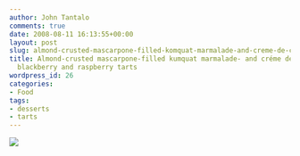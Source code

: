 ```yaml
---
author: John Tantalo
comments: true
date: 2008-08-11 16:13:55+00:00
layout: post
slug: almond-crusted-mascarpone-filled-komquat-marmalade-and-creme-de-cacao-glazed-blackberry-and-raspberry-tarts
title: Almond-crusted mascarpone-filled kumquat marmalade- and créme de cacao-glazed
  blackberry and raspberry tarts
wordpress_id: 26
categories:
- Food
tags:
- desserts
- tarts
---
```


[![](http://www.johntantalo.com/blog/wp-content/uploads/2008/08/img_0049-300x225.jpg)](http://www.johntantalo.com/blog/wp-content/uploads/2008/08/img_0049.jpg)

